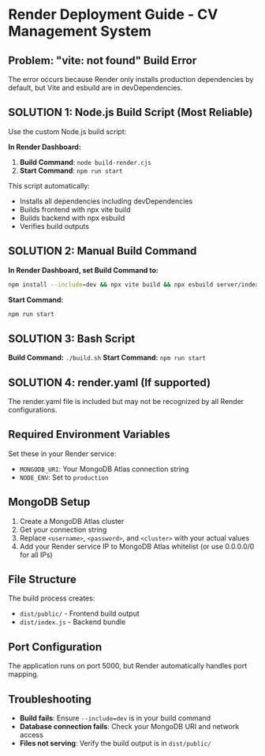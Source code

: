 # Render Deployment Guide - CV Management System

## Problem: "vite: not found" Build Error

The error occurs because Render only installs production dependencies by default, but Vite and esbuild are in devDependencies.

## SOLUTION 1: Node.js Build Script (Most Reliable)

Use the custom Node.js build script:

**In Render Dashboard:**
1. **Build Command**: `node build-render.cjs`
2. **Start Command**: `npm run start`

This script automatically:
- Installs all dependencies including devDependencies
- Builds frontend with npx vite build
- Builds backend with npx esbuild
- Verifies build outputs

## SOLUTION 2: Manual Build Command

**In Render Dashboard, set Build Command to:**
```bash
npm install --include=dev && npx vite build && npx esbuild server/index.ts --platform=node --packages=external --bundle --format=esm --outdir=dist
```

**Start Command:**
```bash
npm run start
```

## SOLUTION 3: Bash Script

**Build Command:** `./build.sh`
**Start Command:** `npm run start`

## SOLUTION 4: render.yaml (If supported)

The render.yaml file is included but may not be recognized by all Render configurations.

## Required Environment Variables

Set these in your Render service:

- `MONGODB_URI`: Your MongoDB Atlas connection string
- `NODE_ENV`: Set to `production`

## MongoDB Setup

1. Create a MongoDB Atlas cluster
2. Get your connection string
3. Replace `<username>`, `<password>`, and `<cluster>` with your actual values
4. Add your Render service IP to MongoDB Atlas whitelist (or use 0.0.0.0/0 for all IPs)

## File Structure

The build process creates:
- `dist/public/` - Frontend build output
- `dist/index.js` - Backend bundle

## Port Configuration

The application runs on port 5000, but Render automatically handles port mapping.

## Troubleshooting

- **Build fails**: Ensure `--include=dev` is in your build command
- **Database connection fails**: Check your MongoDB URI and network access
- **Files not serving**: Verify the build output is in `dist/public/`